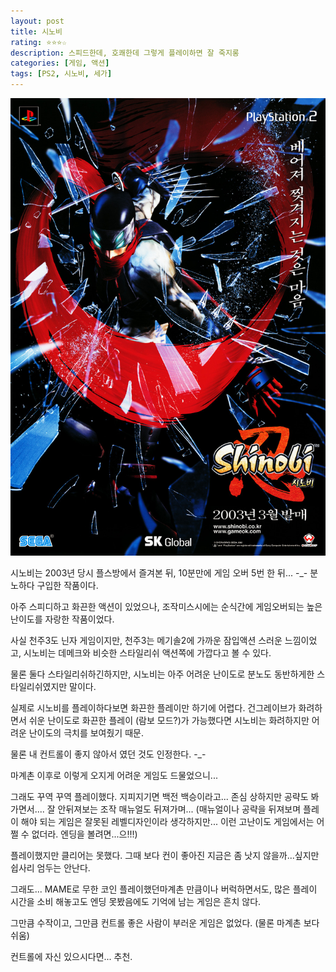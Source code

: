 ```yaml
---
layout: post
title: 시노비
rating: ⭐️⭐️⭐️☆
description: 스피드한데, 호쾌한데 그렇게 플레이하면 잘 죽지롱
categories: [게임, 액션]
tags: [PS2, 시노비, 세가]
---
```


![시노비](../../images/2013/shinobi.jpg)

시노비는 2003년 당시 플스방에서 즐겨본 뒤, 10분만에 게임 오버 5번 한 뒤... -_- 분노하다 구입한 작품이다.

아주 스피디하고 화끈한 액션이 있었으나, 조작미스시에는 순식간에 게임오버되는 높은 난이도를 자랑한 작품이었다.

사실 천주3도 닌자 게임이지만, 천주3는 메기솔2에 가까운 잠입액션 스러운 느낌이었고, 시노비는 데메크와 비슷한 스타일리쉬 액션쪽에 가깝다고 볼 수 있다.

물론 둘다 스타일리쉬하긴하지만, 시노비는 아주 어려운 난이도로 분노도 동반하게한 스타일리쉬였지만 말이다.

실제로 시노비를 플레이하다보면 화끈한 플레이만 하기에 어렵다. 건그레이브가 화려하면서 쉬운 난이도로 화끈한 플레이 (람보 모드?)가 가능했다면 시노비는 화려하지만 어려운 난이도의 극치를 보여줬기 때문.

물론 내 컨트롤이 좋지 않아서 였던 것도 인정한다. -_-

마계촌 이후로 이렇게 오지게 어려운 게임도 드물었으니...

그래도 꾸역 꾸역 플레이했다. 지피지기면 백전 백승이라고... 존심 상하지만 공략도 봐가면서.... 잘 안뒤져보는 조작 매뉴얼도 뒤져가며... (매뉴얼이나 공략을 뒤져보며 플레이 해야 되는 게임은 잘못된 레벨디자인이라 생각하지만... 이런 고난이도 게임에서는 어쩔 수 없더라. 엔딩을 볼려면...으!!!)

플레이했지만 클리어는 못했다. 그때 보다 컨이 좋아진 지금은 좀 낫지 않을까...싶지만 쉽사리 엄두는 안난다.

그래도... MAME로 무한 코인 플레이했던마계촌 만큼이나 버럭하면서도, 많은 플레이 시간을 소비 해놓고도 엔딩 못봤음에도 기억에 남는 게임은 흔치 않다.

그만큼 수작이고, 그만큼 컨트롤 좋은 사람이 부러운 게임은 없었다. (물론 마계촌 보다 쉬움)

컨트롤에 자신 있으시다면... 추천.
